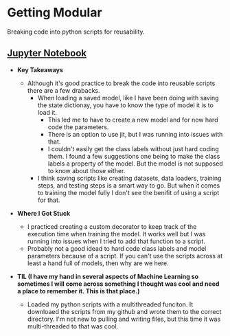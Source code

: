 # Getting Modular

Breaking code into python scripts for reusability.

## [Jupyter Notebook](https://github.com/AishaEvering/PyTorch_Exercises/blob/main/05_pytorch_going_modular_exercise_template.ipynb)

- **Key Takeaways**

  - Although it's good practice to break the code into reusable scripts there are a few drabacks.
    - When loading a saved model, like I have been doing with saving the state dictionay, you have to know the type of model it is to load it.
      - This led me to have to create a new model and for now hard code the parameters.
      - There is an option to use jit, but I was running into issues with that.
      - I couldn't easily get the class labels without just hard coding them. I found a few suggestions one being to make the class labels a property of the model. But the model is not supposed to know about those either.
    - I think saving scripts like creating datasets, data loaders, training steps, and testing steps is a smart way to go. But when it comes to training the model fully I don't see the benifit of using a script for that.

- **Where I Got Stuck**

  - I practiced creating a custom decorator to keep track of the execution time when training the model. It works well but I was running into issues when I tried to add that function to a script.
  - Probably not a good idead to hard code class labels and model parameters because of a script. If you can't use the scripts across at least a hand full of models, then why are we here.

- **TIL (I have my hand in several aspects of Machine Learning so sometimes I will come across something I thought was cool and need a place to remember it. This is that place.)**

  - Loaded my python scripts with a multithreaded funciton. It downloaed the scripts from my github and wrote them to the correct directory. I'm not new to pulling and writing files, but this time it was multi-threaded to that was cool.
